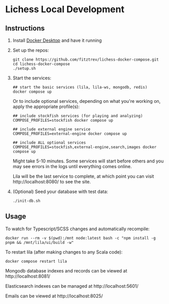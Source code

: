 # Lichess Local Development

## Instructions

1. Install [Docker Desktop](https://www.docker.com/products/docker-desktop/) and have it running

1. Set up the repos:

    ```
    git clone https://github.com/fitztrev/lichess-docker-compose.git
    cd lichess-docker-compose
    ./setup.sh
    ```

1. Start the services:

    ```
    ## start the basic services (lila, lila-ws, mongodb, redis)
    docker compose up
    ```

    Or to include optional services, depending on what you're working on, apply the appropriate profile(s):

    ```
    ## include stockfish services (for playing and analyzing)
    COMPOSE_PROFILES=stockfish docker compose up

    ## include external engine service
    COMPOSE_PROFILES=external-engine docker compose up

    ## include ALL optional services
    COMPOSE_PROFILES=stockfish,external-engine,search,images docker compose up
    ```

    Might take 5-10 minutes. Some services will start before others and you may see errors in the logs until everything comes online.

    Lila will be the last service to complete, at which point you can visit http://localhost:8080/ to see the site.

1. (Optional) Seed your database with test data:

    ```
    ./init-db.sh
    ```

## Usage

To watch for Typescript/SCSS changes and automatically recompile:

```
docker run --rm -v $(pwd):/mnt node:latest bash -c "npm install -g pnpm && /mnt/lila/ui/build -w"
```

To restart lila (after making changes to any Scala code):

```
docker compose restart lila
```

Mongodb database indexes and records can be viewed at http://localhost:8081/

Elasticsearch indexes can be managed at http://localhost:5601/

Emails can be viewed at http://localhost:8025/
